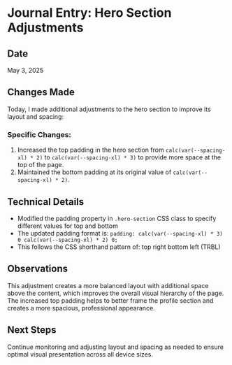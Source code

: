 # Journal Entry: Hero Section Adjustments

## Date
May 3, 2025

## Changes Made
Today, I made additional adjustments to the hero section to improve its layout and spacing:

### Specific Changes:
1. Increased the top padding in the hero section from `calc(var(--spacing-xl) * 2)` to `calc(var(--spacing-xl) * 3)` to provide more space at the top of the page.
2. Maintained the bottom padding at its original value of `calc(var(--spacing-xl) * 2)`.

## Technical Details
- Modified the padding property in `.hero-section` CSS class to specify different values for top and bottom
- The updated padding format is: `padding: calc(var(--spacing-xl) * 3) 0 calc(var(--spacing-xl) * 2) 0;`
- This follows the CSS shorthand pattern of: top right bottom left (TRBL)

## Observations
This adjustment creates a more balanced layout with additional space above the content, which improves the overall visual hierarchy of the page. The increased top padding helps to better frame the profile section and creates a more spacious, professional appearance.

## Next Steps
Continue monitoring and adjusting layout and spacing as needed to ensure optimal visual presentation across all device sizes.
